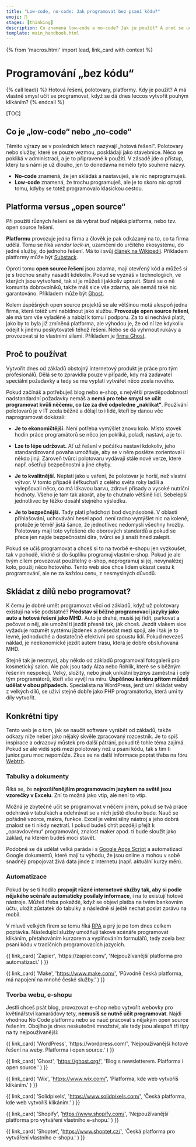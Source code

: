 ```yaml
---
title: "Low-code, no-code: Jak programovat bez psaní kódu?"
emoji: 🧱
stages: [thinking]
description: Co znamená low-code a no-code? Jak je použít? A proč se učit programovat, když se dá dnes leccos vytvořit pouhým klikáním?
template: main_handbook.html
---
```


{% from 'macros.html' import lead, link_card with context %}

# Programování „bez kódu“

{% call lead() %}
Hotová řešení, polotovary, platformy.
Kdy je použít?
A má vlastně smysl učit se programovat, když se dá dnes leccos vytvořit pouhým klikáním?
{% endcall %}

[TOC]

## Co je „low-code“ nebo „no-code“

Těmito výrazy se v posledních letech nazývají „hotová řešení“.
Polotovary nebo služby, které se pouze vezmou, poskládají jako stavebnice.
Něco se pokliká v administraci, a je to připravené k použití.
V zásadě jde o přístup, který tu s námi je už dlouho, jen to donedávna nemělo tyto souhrné názvy.

-   **No-code** znamená, že jen skládáš a nastavuješ, ale nic neprogramuješ.
-   **Low-code** znamená, že trochu programuješ, ale je to skoro nic oproti tomu, kdyby se totéž programovalo klasickou cestou.

## Platforma versus „open source“

Při použití různých řešení se dá vybrat buď nějaká platforma, nebo tzv. open source řešení.

**Platformu** provozuje jedna firma a člověk je pak odkázaný na to, co ta firma udělá.
Tomu se říká _vendor lock-in_, uzamčení do určitého ekosystému, do jedné služby, do jednoho řešení.
Má to i svůj [článek na Wikipedii](https://cs.wikipedia.org/wiki/Propriet%C3%A1rn%C3%AD_uzam%C4%8Den%C3%AD). Příkladem platformy může být [Substack](https://cs.wikipedia.org/wiki/Substack).

Oproti tomu **open source řešení** jsou zdarma, mají otevřený kód a můžeš si je s trochou snahy nasadit kdekoliv.
Pokud se vyznáš v technologiích, ve kterých jsou vytvořené, tak si je můžeš i jakkoliv upravit.
Stará se o ně komunita dobrovolníků, takže máš sice vše zdarma, ale nemáš také nic garantováno.
Příkladem může být [Ghost](https://github.com/TryGhost/Ghost).

Kolem úspěšných open source projektů se ale většinou motá alespoň jedna firma, která totéž umí nabídnout jako službu.
**Provozuje open source řešení**, ale má tam vše vyladěné a nabízí k tomu i podporu.
Za to si nechává platit, jako by to byla již zmíněná platforma, ale výhodou je, že od ní lze kdykoliv odejít k jinému poskytovateli téhož řešení.
Nebo se dá vyhrnout rukávy a provozovat si to vlastními silami.
Příkladem je [firma Ghost](https://ghost.org/).

## Proč to používat

Vytvořit dnes od základů obstojný internetový produkt je práce pro tým profesionálů. Dělá se to zpravidla pouze v případě, kdy má zadavatel speciální požadavky a tedy se mu vyplatí vytvářet něco zcela nového.

Pokud začínáš a potřebuješ blog nebo e-shop, s největší pravděpodobností nadstandardní požadavky nemáš a **nemá pro tebe smysl se učit programovat kvůli něčemu, co lze za dvě odpoledne „naklikat“**. Používání polotovarů je v IT zcela běžné a dělají to i lidé, kteří by danou věc naprogramovat dokázali:

-   **Je to ekonomičtější.** Není potřeba vymýšlet znovu kolo. Místo stovek hodin práce programátorů se něco jen pokliká, poladí, nastaví, a je to.

-   **Lze to lépe udržovat.** Ať už řešení v počátku nastaví kdokoliv, jeho standardizovaná povaha umožňuje, aby se v něm posléze zorientoval i někdo jiný. Zároveň tvůrci polotovaru vydávají stále nové verze, které např. ošetřují bezpečnostní a jiné chyby.

-   **Je to kvalitnější.** Neplatí jako u vaření, že polotovar je horší, než vlastní výtvor. V tomto případě šéfkuchaři z celého světa roky ladili a vylepšovali něco, co má lákavou barvu, zdravé přísady a vysoké nutriční hodnoty. Všeho je tam tak akorát, aby to chutnalo většině lidí. Sebelepší jednotlivec by těžko dosáhl stejného výsledku.

-   **Je to bezpečnější.** Tady platí předchozí bod dvojnásobně. V oblasti přihlašování, uchovávání hesel apod. není radno vymýšlet nic na koleně, protože je téměř jistá šance, že jednotlivec nedomyslí všechny hrozby. Polotovary mají toto vyřešené dle oborových standardů a pokud se přece jen najde bezpečnostní díra, tvůrci se ji snaží hned zalepit.

Pokud se učíš programovat a chceš si to na tvorbě e-shopu jen vyzkoušet, tak v pohodě, klidně si do šuplíku programuj vlastní e-shop. Pokud je ale tvým cílem provozovat použitelný e-shop, neprogramuj si jej, nevynalézej kolo, použij něco hotového. Tento web sice chce lidem ukázat cestu k programování, ale ne za každou cenu, z nesmyslných důvodů.

## Skládat z dílů nebo programovat?

K čemu je dobré umět programovat věci od základů, když už polotovary existují na vše podstatné? **Představ si běžné programovací jazyky jako auto a hotová řešení jako MHD.** Auto je drahé, musíš jej řídit, parkovat a pečovat o něj, ale umožní ti jezdit přesně tak, jak chceš. Jezdit vlakem sice vyžaduje rozumět systému jízdenek a přesedat mezi spoji, ale i tak je to levné, jednoduché a dostatečně efektivní pro spoustu lidí. Pokud nevezeš náklad, je neekonomické jezdit autem trasu, která je dobře obsluhovaná MHD.

Stejně tak je nesmysl, aby někdo od základů programoval fotogalerii pro kosmetický salon. Ale pak jsou tady Alza nebo Rohlík, které se s běžným řešením nespokojí. Velký, složitý, nebo jinak unikátní byznys zaměstná i celý tým programátorů, kteří vše vyvíjí na míru. **Úspěšnou kariéru přitom můžeš udělat v obou případech.** Specialista na WordPress, jenž umí skládat weby z velkých dílů, se uživí stejně dobře jako PHP programátorka, která umí ty díly vytvořit.

## Konkrétní tipy

Tento web je o tom, jak se naučit software vyrábět od základů, takže odkazy níže neber jako nějaký skvěle zpracovaný rozcestník.
Je to spíš inspirace a odrazový můstek pro další pátrání, pokud tě tohle téma zajímá.
Pokud se ale vidíš spíš mezi polotovary než u psaní kódu, tak s tím ti junior.guru moc nepomůže.
Zkus se na další informace poptat třeba na fóru [Webtrh](https://webtrh.cz/).

### Tabulky a dokumenty

Říká se, že **nejrozšířenějším programovacím jazykem na světě jsou vzorečky v Excelu**. Zní to možná jako vtip, ale není to vtip.

Možná je zbytečné učit se programovat v něčem jiném, pokud se tvá práce odehrává v tabulkách a odehrávat se v nich ještě dlouho bude. Nauč se pořádně vzorce, makra, funkce. Excel je velmi silný nástroj a jeho dobrá znalost se ti nikdy neztratí. I pokud budeš chtít později přejít k „opravdovému“ programování, znalost maker apod. ti bude sloužit jako základ, na kterém budeš moci stavět.

Podobně se dá udělat velká paráda i s [Google Apps Script](https://www.google.com/script/start/) a automatizací Google dokumentů, které mají tu výhodu, že jsou online a mohou v sobě snadněji propojovat živá data jinde z internetu (např. aktuální kurzy měn).

### Automatizace

Pokud by se ti hodilo **propojit různé internetové služby tak, aby si podle nějakého scénáře automaticky posílaly informace**, i na to existují hotové nástroje. Můžeš třeba pokaždé, když se objeví platba na tvém bankovním účtu, uložit zůstatek do tabulky a následně si ještě nechat poslat zprávu na mobil.

V mluvě velkých firem se tomu říká [RPA](https://cs.wikipedia.org/wiki/Robotick%C3%A1_automatizace_proces%C5%AF) a prý je po tom dnes celkem poptávka. Následující služby umožňují takové scénáře programovat klikáním, přetahováním kurzorem a vyplňováním formulářů, tedy zcela bez psaní kódu v tradičních programovacích jazycích.

<div class="link-cards">
  {{ link_card(
    'Zapier',
    'https://zapier.com/',
    'Nejpoužívanější platforma pro automatizaci.'
  ) }}

  {{ link_card(
    'Make',
    'https://www.make.com/',
    'Původně česká platforma, má napojení na mnohé české služby.'
  ) }}
</div>

### Tvorba webu, e-shopu

Jestli chceš psát blog, provozovat e-shop nebo vytvořit webovky pro květinářství kamarádovy tety, **nemusíš se nutně učit programovat**. Najdi vhodnou No Code platformu nebo se nauč pracovat s nějakým open source řešením. Obojího je dnes neskutečné množství, ale tady jsou alespoň tři tipy na ty nejpoužívanější:

<div class="link-cards">
  {{ link_card(
    'WordPress',
    'https://wordpress.com/',
    'Nejpoužívanější hotové řešení na weby. Platforma i open source.'
  ) }}

  {{ link_card(
    'Ghost',
    'https://ghost.org/',
    'Blog s newsletterem. Platforma i open source.'
  ) }}

  {{ link_card(
    'Wix',
    'https://www.wix.com/',
    'Platforma, kde web vytvoříš klikáním.'
  ) }}

  {{ link_card(
    'Solidpixels',
    'https://www.solidpixels.com/',
    'Česká platforma, kde web vytvoříš klikáním.'
  ) }}

  {{ link_card(
    'Shopify',
    'https://www.shopify.com/',
    'Nejpoužívanější platforma pro vytváření vlastního e-shopu.'
  ) }}

  {{ link_card(
    'Shoptet',
    'https://www.shoptet.cz/',
    'Česká platforma pro vytváření vlastního e-shopu.'
  ) }}
</div>
